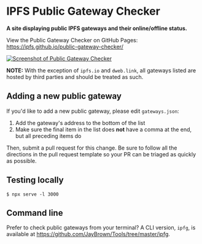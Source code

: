 # IPFS Public Gateway Checker

**A site displaying public IPFS gateways and their online/offline status.**

View the Public Gateway Checker on GitHub Pages: https://ipfs.github.io/public-gateway-checker/

[![Screenshot of Public Gateway Checker](https://gateway.ipfs.io/ipfs/QmdRug9VoYcuaSC2c5KkJuxYfYNvUWdUdZhm5VmNimjfLd)](https://ipfs.github.io/public-gateway-checker/)

**NOTE:** With the exception of `ipfs.io` and `dweb.link`, all gateways listed are hosted by third parties and should be treated as such.

## Adding a new public gateway

If you'd like to add a new public gateway, please edit `gateways.json`:
1. Add the gateway's address to the bottom of the list
2. Make sure the final item in the list does **not** have a comma at the end, but all preceding items do

Then, submit a pull request for this change. Be sure to follow all the directions in the pull request template so your PR can be triaged as quickly as possible.

## Testing locally

```console
$ npx serve -l 3000
```

## Command line

Prefer to check public gateways from your terminal? A CLI version, `ipfg`, is available at https://github.com/JayBrown/Tools/tree/master/ipfg.
